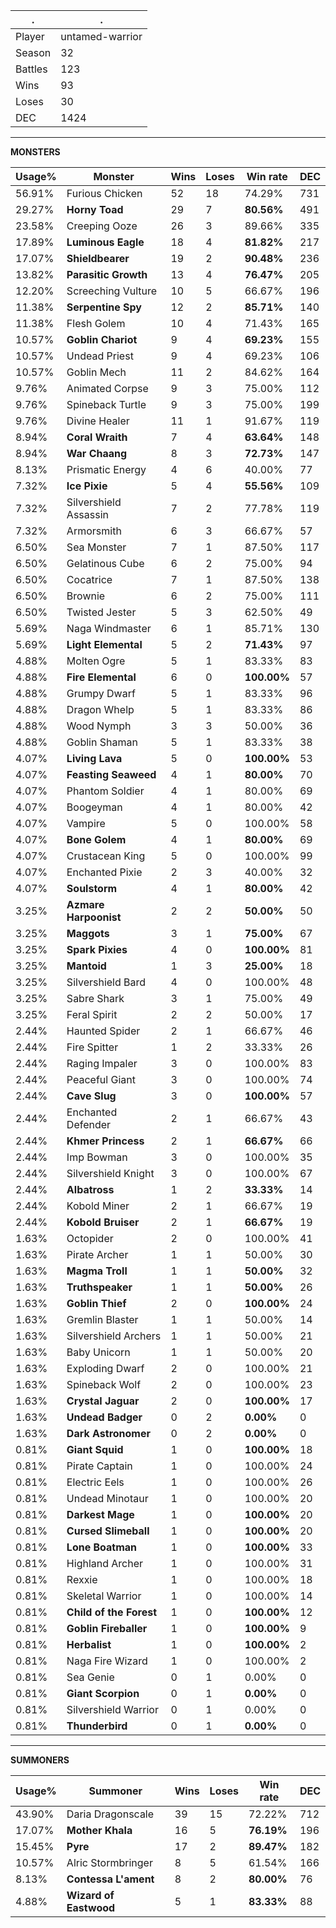.|.
|-|-
Player|untamed-warrior
Season|32
Battles|123
Wins|93
Loses|30
DEC|1424

---
**MONSTERS**

Usage%|Monster|Wins|Loses|Win rate|DEC|
-|-|-|-|-|-|
56.91%|Furious Chicken|52|18|74.29%|731|
29.27%|**Horny Toad**|29|7|**80.56%**|491|
23.58%|Creeping Ooze|26|3|89.66%|335|
17.89%|**Luminous Eagle**|18|4|**81.82%**|217|
17.07%|**Shieldbearer**|19|2|**90.48%**|236|
13.82%|**Parasitic Growth**|13|4|**76.47%**|205|
12.20%|Screeching Vulture|10|5|66.67%|196|
11.38%|**Serpentine Spy**|12|2|**85.71%**|140|
11.38%|Flesh Golem|10|4|71.43%|165|
10.57%|**Goblin Chariot**|9|4|**69.23%**|155|
10.57%|Undead Priest|9|4|69.23%|106|
10.57%|Goblin Mech|11|2|84.62%|164|
9.76%|Animated Corpse|9|3|75.00%|112|
9.76%|Spineback Turtle|9|3|75.00%|199|
9.76%|Divine Healer|11|1|91.67%|119|
8.94%|**Coral Wraith**|7|4|**63.64%**|148|
8.94%|**War Chaang**|8|3|**72.73%**|147|
8.13%|Prismatic Energy|4|6|40.00%|77|
7.32%|**Ice Pixie**|5|4|**55.56%**|109|
7.32%|Silvershield Assassin|7|2|77.78%|119|
7.32%|Armorsmith|6|3|66.67%|57|
6.50%|Sea Monster|7|1|87.50%|117|
6.50%|Gelatinous Cube|6|2|75.00%|94|
6.50%|Cocatrice|7|1|87.50%|138|
6.50%|Brownie|6|2|75.00%|111|
6.50%|Twisted Jester|5|3|62.50%|49|
5.69%|Naga Windmaster|6|1|85.71%|130|
5.69%|**Light Elemental**|5|2|**71.43%**|97|
4.88%|Molten Ogre|5|1|83.33%|83|
4.88%|**Fire Elemental**|6|0|**100.00%**|57|
4.88%|Grumpy Dwarf|5|1|83.33%|96|
4.88%|Dragon Whelp|5|1|83.33%|86|
4.88%|Wood Nymph|3|3|50.00%|36|
4.88%|Goblin Shaman|5|1|83.33%|38|
4.07%|**Living Lava**|5|0|**100.00%**|53|
4.07%|**Feasting Seaweed**|4|1|**80.00%**|70|
4.07%|Phantom Soldier|4|1|80.00%|69|
4.07%|Boogeyman|4|1|80.00%|42|
4.07%|Vampire|5|0|100.00%|58|
4.07%|**Bone Golem**|4|1|**80.00%**|69|
4.07%|Crustacean King|5|0|100.00%|99|
4.07%|Enchanted Pixie|2|3|40.00%|32|
4.07%|**Soulstorm**|4|1|**80.00%**|42|
3.25%|**Azmare Harpoonist**|2|2|**50.00%**|50|
3.25%|**Maggots**|3|1|**75.00%**|67|
3.25%|**Spark Pixies**|4|0|**100.00%**|81|
3.25%|**Mantoid**|1|3|**25.00%**|18|
3.25%|Silvershield Bard|4|0|100.00%|48|
3.25%|Sabre Shark|3|1|75.00%|49|
3.25%|Feral Spirit|2|2|50.00%|17|
2.44%|Haunted Spider|2|1|66.67%|46|
2.44%|Fire Spitter|1|2|33.33%|26|
2.44%|Raging Impaler|3|0|100.00%|83|
2.44%|Peaceful Giant|3|0|100.00%|74|
2.44%|**Cave Slug**|3|0|**100.00%**|57|
2.44%|Enchanted Defender|2|1|66.67%|43|
2.44%|**Khmer Princess**|2|1|**66.67%**|66|
2.44%|Imp Bowman|3|0|100.00%|35|
2.44%|Silvershield Knight|3|0|100.00%|67|
2.44%|**Albatross**|1|2|**33.33%**|14|
2.44%|Kobold Miner|2|1|66.67%|19|
2.44%|**Kobold Bruiser**|2|1|**66.67%**|19|
1.63%|Octopider|2|0|100.00%|41|
1.63%|Pirate Archer|1|1|50.00%|30|
1.63%|**Magma Troll**|1|1|**50.00%**|32|
1.63%|**Truthspeaker**|1|1|**50.00%**|26|
1.63%|**Goblin Thief**|2|0|**100.00%**|24|
1.63%|Gremlin Blaster|1|1|50.00%|14|
1.63%|Silvershield Archers|1|1|50.00%|21|
1.63%|Baby Unicorn|1|1|50.00%|20|
1.63%|Exploding Dwarf|2|0|100.00%|21|
1.63%|Spineback Wolf|2|0|100.00%|23|
1.63%|**Crystal Jaguar**|2|0|**100.00%**|17|
1.63%|**Undead Badger**|0|2|**0.00%**|0|
1.63%|**Dark Astronomer**|0|2|**0.00%**|0|
0.81%|**Giant Squid**|1|0|**100.00%**|18|
0.81%|Pirate Captain|1|0|100.00%|24|
0.81%|Electric Eels|1|0|100.00%|26|
0.81%|Undead Minotaur|1|0|100.00%|20|
0.81%|**Darkest Mage**|1|0|**100.00%**|20|
0.81%|**Cursed Slimeball**|1|0|**100.00%**|20|
0.81%|**Lone Boatman**|1|0|**100.00%**|33|
0.81%|Highland Archer|1|0|100.00%|31|
0.81%|Rexxie|1|0|100.00%|18|
0.81%|Skeletal Warrior|1|0|100.00%|14|
0.81%|**Child of the Forest**|1|0|**100.00%**|12|
0.81%|**Goblin Fireballer**|1|0|**100.00%**|9|
0.81%|**Herbalist**|1|0|**100.00%**|2|
0.81%|Naga Fire Wizard|1|0|100.00%|2|
0.81%|Sea Genie|0|1|0.00%|0|
0.81%|**Giant Scorpion**|0|1|**0.00%**|0|
0.81%|Silvershield Warrior|0|1|0.00%|0|
0.81%|**Thunderbird**|0|1|**0.00%**|0|

---
**SUMMONERS**

Usage%|Summoner|Wins|Loses|Win rate|DEC|
-|-|-|-|-|-|
43.90%|Daria Dragonscale|39|15|72.22%|712|
17.07%|**Mother Khala**|16|5|**76.19%**|196|
15.45%|**Pyre**|17|2|**89.47%**|182|
10.57%|Alric Stormbringer|8|5|61.54%|166|
8.13%|**Contessa L'ament**|8|2|**80.00%**|76|
4.88%|**Wizard of Eastwood**|5|1|**83.33%**|88|
